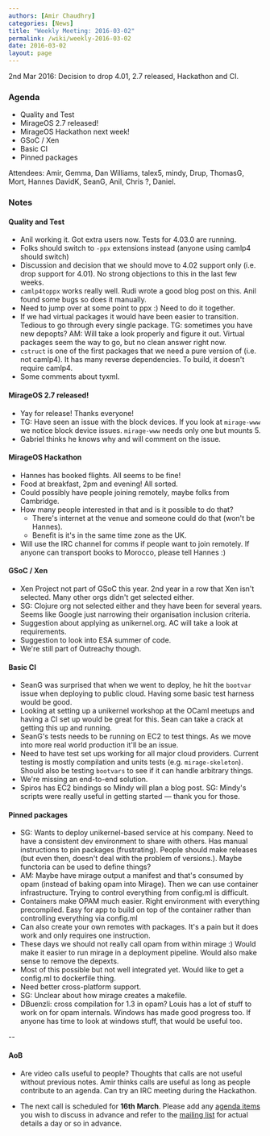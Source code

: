 ```yaml
---
authors: [Amir Chaudhry]
categories: [News]
title: "Weekly Meeting: 2016-03-02"
permalink: /wiki/weekly-2016-03-02
date: 2016-03-02
layout: page
---
```


2nd Mar 2016: Decision to drop 4.01, 2.7 released, Hackathon and CI.

### Agenda ###

- Quality and Test
- MirageOS 2.7 released!
- MirageOS Hackathon next week!
- GSoC / Xen
- Basic CI
- Pinned packages

Attendees:
Amir, Gemma, Dan Williams, talex5, mindy, Drup, ThomasG, Mort, Hannes
DavidK, SeanG, Anil, Chris ?, Daniel.

### Notes ###

#### Quality and Test ####

- Anil working it. Got extra users now. Tests for 4.03.0 are running.
- Folks should switch to `-ppx` extensions instead (anyone using camlp4 should
switch)
- Discussion and decision that we should move to 4.02 support only (i.e. drop
support for 4.01). No strong objections to this in the last few weeks.
- `camlp4toppx` works really well. Rudi wrote a good blog post on this. Anil
found some bugs so does it manually. 
- Need to jump over at some point to ppx :) Need to do it together.
- If we had virtual packages it would have been easier to transition. Tedious
to go through every single package. TG: sometimes you have new depopts?
AM: Will take a look properly and figure it out. Virtual packages seem the way
to go, but no clean answer right now.
- `cstruct` is one of the first packages that we need a pure version of (i.e.
not camlp4). It has many reverse dependencies. To build, it doesn't require
camlp4. 
- Some comments about tyxml.

#### MirageOS 2.7 released! ####

- Yay for release! Thanks everyone!
- TG: Have seen an issue with the block devices. If you look at `mirage-www`
we notice block device issues. `mirage-www` needs only one but mounts 5.
- Gabriel thinks he knows why and will comment on the issue.


#### MirageOS Hackathon ####

- Hannes has booked flights. All seems to be fine!
- Food at breakfast, 2pm and evening! All sorted.
- Could possibly have people joining remotely, maybe folks from Cambridge.
- How many people interested in that and is it possible to do that?
   - There's internet at the venue and someone could do that (won't be Hannes).
   - Benefit is it's in the same time zone as the UK.
- Will use the IRC channel for comms if people want to join remotely.
If anyone can transport books to Morocco, please tell Hannes :)

#### GSoC / Xen ####

- Xen Project not part of GSoC this year. 2nd year in a row that Xen isn't
selected. Many other orgs didn't get selected either.
- SG: Clojure org not selected either  and they have been for several years.
Seems like Google just narrowing their organisation inclusion criteria.
- Suggestion about applying as unikernel.org. AC will take a look at
requirements.
- Suggestion to look into ESA summer of code.
- We're still part of Outreachy though.

#### Basic CI

- SeanG was surprised that when we went to deploy, he hit the `bootvar` issue
when deploying to public cloud. Having some basic test harness would be good. 
- Looking at setting up a unikernel workshop at the OCaml meetups and having a
CI set up would be great for this. Sean can take a crack at getting this up
and running.
- SeanG's tests needs to be running on EC2 to test things. As we move into
more real world production it'll be an issue. 
- Need to have test set ups working for all major cloud providers. Current
testing is mostly compilation and units tests (e.g. `mirage-skeleton`). Should
also be testing `bootvars` to see if it can handle arbitrary things. 
- We're missing an end-to-end solution.
- Spiros has EC2 bindings so Mindy will plan a blog post. SG: Mindy's scripts
were really useful in getting started — thank you for those.

#### Pinned packages ####

- SG: Wants to deploy unikernel-based service at his company. Need to have a
consistent dev environment to share with others. Has manual instructions to
pin packages (frustrating). People should make releases (but even then,
doesn't deal with the problem of versions.).  Maybe functoria can be used to
define things?
- AM: Maybe have mirage output a manifest and that's consumed by opam (instead
of baking opam into Mirage). Then we can use container infrastructure. Trying
to control everything from config.ml is difficult.
- Containers make OPAM much easier. Right environment with everything
precompiled. Easy for app to build on top of the container rather than
controlling everything via config.ml
- Can also create your own remotes with packages. It's a pain but it does work
and only requires one instruction.
- These days we should not really call opam from within mirage :)  Would make
it easier to run mirage in a deployment pipeline. Would also make sense to
remove the depexts.
- Most of this possible but not well integrated yet. Would like to get a
config.ml to dockerfile thing.
- Need better cross-platform support. 
- SG: Unclear about how mirage creates a makefile.
- DBuenzli: cross compilation for 1.3 in opam? Louis has a lot of stuff to
work on for opam internals. Windows has made good progress too. If anyone has
time to look at windows stuff, that would be useful too. 


--

#### AoB ####

- Are video calls useful to people? Thoughts that calls are not useful without
previous notes. Amir thinks calls are useful as long as people contribute to
an agenda. Can try an IRC meeting during the Hackathon.

- The next call is scheduled for **16th March**. Please add any
[agenda items][call-agenda] you wish to discuss in advance and refer to the
[mailing list][mir-mail] for actual details a day or so in advance.

[call-agenda]: https://github.com/mirage/mirage-www/wiki/Call-Agenda
[mir-mail]: http://lists.xenproject.org/cgi-bin/mailman/listinfo/mirageos-devel
